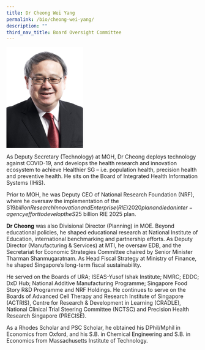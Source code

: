 ```yaml
---
title: Dr Cheong Wei Yang
permalink: /bio/cheong-wei-yang/
description: ""
third_nav_title: Board Oversight Committee
---
```

<img src="/images/Bio/Board%20Oversight%20Committee/mr-peter-ho-chairman.jpg" align="center" style="width:200px">

As Deputy Secretary (Technology) at MOH, Dr Cheong deploys technology against COVID-19, and develops the health research and innovation ecosystem to achieve Healthier SG – i.e. population health, precision health and preventive health. He sits on the Board of Integrated Health Information Systems (IHiS).

Prior to MOH, he was Deputy CEO of National Research Foundation (NRF), where he oversaw the implementation of the S$19 billion Research Innovation and Enterprise (RIE) 2020 plan and led an inter-agency effort to develop the S$25 billion RIE 2025 plan.

**Dr Cheong** was also Divisional Director (Planning) in MOE. Beyond educational policies, he shaped educational research at National Institute of Education, international benchmarking and partnership efforts. As Deputy Director (Manufacturing &amp; Services) at MTI, he oversaw EDB, and the Secretariat for Economic Strategies Committee chaired by Senior Minister Tharman Shanmugaratnam. As Head Fiscal Strategy at Ministry of Finance, he shaped Singapore’s long-term fiscal sustainability.

He served on the Boards of URA; ISEAS-Yusof Ishak Institute; NMRC; EDDC; DxD Hub; National Additive Manufacturing Programme; Singapore Food Story R&amp;D Programme and NRF Holdings. He continues to serve on the Boards of Advanced Cell Therapy and Research Institute of Singapore (ACTRIS), Centre for Research &amp; Development in Learning (CRADLE), National Clinical Trial Steering Committee (NCTSC) and Precision Health Research Singapore (PRECISE).

As a Rhodes Scholar and PSC Scholar, he obtained his DPhil/Mphil in Economics from Oxford, and his S.B. in Chemical Engineering and S.B. in Economics from Massachusetts Institute of Technology.
